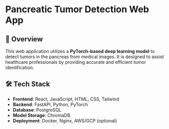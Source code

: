 # Pancreatic Tumor Detection Web App

## 📌 Overview
This web application utilizes a **PyTorch-based deep learning model** to detect tumors in the pancreas from medical images. It is designed to assist healthcare professionals by providing accurate and efficient tumor identification.

## 🛠️ Tech Stack
- **Frontend**: React, JavaScript, HTML, CSS, Tailwind
- **Backend**: FastAPI, Python, PyTorch
- **Database**: PostgreSQL
- **Model Storage**: ChromaDB
- **Deployment**: Docker, Nginx, AWS/GCP (optional)

